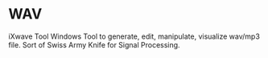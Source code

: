 # WAV
iXwave Tool
Windows Tool to generate, edit, manipulate, visualize wav/mp3 file.
Sort of Swiss Army Knife for Signal Processing.
